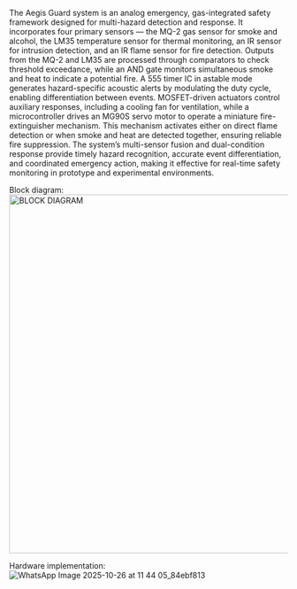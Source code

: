 The Aegis Guard system is an analog emergency, gas-integrated safety framework designed for multi-hazard detection and response. It incorporates four primary sensors — the MQ-2 gas sensor for smoke and alcohol, the LM35 temperature sensor for thermal monitoring, an IR sensor for intrusion detection, and an IR flame sensor for fire detection. Outputs from the MQ-2 and LM35 are processed through comparators to check threshold exceedance, while an AND gate monitors simultaneous smoke and heat to indicate a potential fire. A 555 timer IC in astable mode generates hazard-specific acoustic alerts by modulating the duty cycle, enabling differentiation between events. MOSFET-driven actuators control auxiliary responses, including a cooling fan for ventilation, while a microcontroller drives an MG90S servo motor to operate a miniature fire-extinguisher mechanism. This mechanism activates either on direct flame detection or when smoke and heat are detected together, ensuring reliable fire suppression. The system’s multi-sensor fusion and dual-condition response provide timely hazard recognition, accurate event differentiation, and coordinated emergency action, making it effective for real-time safety monitoring in prototype and experimental environments.

Block diagram: <img width="1152" height="648" alt="BLOCK DIAGRAM" src="https://github.com/user-attachments/assets/485d831f-7ba7-48f1-8f9f-64bbf62a13ad" />

Hardware implementation:
![WhatsApp Image 2025-10-26 at 11 44 05_84ebf813](https://github.com/user-attachments/assets/60e8f42b-0ffb-4b75-83d7-7b7ac426f1ea)
